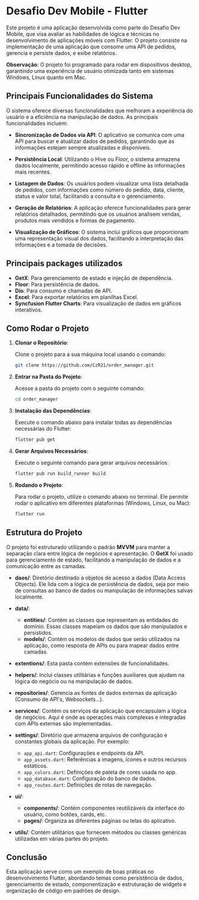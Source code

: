 # Desafio Dev Mobile - Flutter

Este projeto é uma aplicação desenvolvida como parte do Desafio Dev Mobile, que visa avaliar as habilidades de lógica e técnicas no desenvolvimento de aplicações móveis com Flutter. O projeto consiste na implementação de uma aplicação que consome uma API de pedidos, gerencia e persiste dados, e exibe relatórios.

**Observação**: O projeto foi programado para rodar em dispositivos desktop, garantindo uma experiência de usuário otimizada tanto em sistemas Windows, Linux quanto em Mac.

## Principais Funcionalidades do Sistema

O sistema oferece diversas funcionalidades que melhoram a experiência do usuário e a eficiência na manipulação de dados. As principais funcionalidades incluem:

- **Sincronização de Dados via API**: O aplicativo se comunica com uma API para buscar e atualizar dados de pedidos, garantindo que as informações estejam sempre atualizadas e disponíveis.

- **Persistência Local**: Utilizando o Hive ou Floor, o sistema armazena dados localmente, permitindo acesso rápido e offline às informações mais recentes.

- **Listagem de Dados**: Os usuários podem visualizar uma lista detalhada de pedidos, com informações como número do pedido, data, cliente, status e valor total, facilitando a consulta e o gerenciamento.

- **Geração de Relatórios**: A aplicação oferece funcionalidades para gerar relatórios detalhados, permitindo que os usuários analisem vendas, produtos mais vendidos e formas de pagamento.

- **Visualização de Gráficos**: O sistema inclui gráficos que proporcionam uma representação visual dos dados, facilitando a interpretação das informações e a tomada de decisões.


## Principais packages utilizados

- **GetX**: Para gerenciamento de estado e injeção de dependência.
- **Floor**: Para persistência de dados.
- **Dio**: Para consumo e chamadas de API.
- **Excel**: Para exportar relatórios em planilhas Excel.
- **Syncfusion Flutter Charts**: Para visualização de dados em gráficos interativos.


## Como Rodar o Projeto

1. **Clonar o Repositório**:

   Clone o projeto para a sua máquina local usando o comando:
     ```bash
     git clone https://github.com/CzR21/order_manager.git
     ```

2. **Entrar na Pasta do Projeto**:

   Acesse a pasta do projeto com o seguinte comando:
     ```bash
     cd order_manager
     ```

3. **Instalação das Dependências**:

   Execute o comando abaixo para instalar todas as dependências necessárias do Flutter:
     ```bash
     flutter pub get
     ```

4. **Gerar Arquivos Necessários**:

   Execute o seguinte comando para gerar arquivos necessários:
     ```bash
     flutter pub run build_runner build
     ```

5. **Rodando o Projeto**:

   Para rodar o projeto, utilize o comando abaixo no terminal. Ele permite rodar o aplicativo em diferentes plataformas (Windows, Linux, ou Mac):
     ```bash
     flutter run
     ```


## Estrutura do Projeto
O projeto foi estruturado utilizando o padrão **MVVM** para manter a separação clara entre lógica de negócios e apresentação. O **GetX** foi usado para gerenciamento de estado, facilitando a manipulação de dados e a comunicação entre as camadas.

- **daos/**: Diretório destinado a objetos de acesso a dados (Data Access Objects). Ele lida com a lógica de persistência de dados, seja por meio de consultas ao banco de dados ou manipulação de informações salvas localmente.

- **data/**:
    - **entities/**: Contém as classes que representam as entidades do domínio. Essas classes mapeiam os dados que são manipulados e persistidos.
    - **models/**: Contém os modelos de dados que serão utilizados na aplicação, como resposta de APIs ou para mapear dados entre camadas.

- **extentions/**: Esta pasta contém extensões de funcionalidades.

- **helpers/**: Inclui classes utilitárias e funções auxiliares que ajudam na lógica do negócio ou na manipulação de dados.

- **repositories/**: Gerencia as fontes de dados externas da aplicação (Consumo de API's, Websockets...).

- **services/**: Contém os serviços da aplicação que encapsulam a lógica de negócios. Aqui é onde as operações mais complexas e integradas com APIs externas são implementadas.

- **settings/**: Diretório que armazena arquivos de configuração e constantes globais da aplicação. Por exemplo:
    - `app_api.dart`: Configurações e endpoints da API.
    - `app_assets.dart`: Referências a imagens, ícones e outros recursos estáticos.
    - `app_colors.dart`: Definições de paleta de cores usada no app.
    - `app_database.dart`: Configuração do banco de dados.
    - `app_routes.dart`: Definições de rotas de navegação.

- **ui/**:
    - **components/**: Contém componentes reutilizáveis da interface do usuário, como botões, cards, etc.
    - **pages/**: Organiza as diferentes páginas ou telas do aplicativo.

- **utils/**: Contém utilitários que fornecem métodos ou classes genéricas utilizadas em várias partes do projeto.

## Conclusão
Esta aplicação serve como um exemplo de boas práticas no desenvolvimento Flutter, abordando temas como persistência de dados, gerenciamento de estado, componentização e estruturação de widgets e organização de código em padrões de design.
